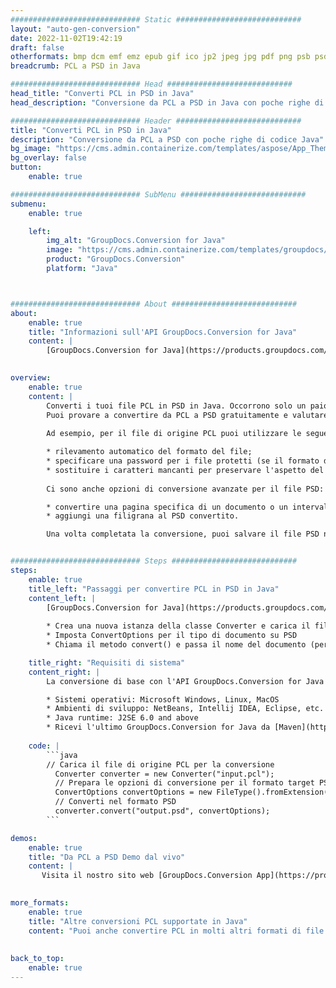 ```yaml
---
############################# Static ############################
layout: "auto-gen-conversion"
date: 2022-11-02T19:42:19
draft: false
otherformats: bmp dcm emf emz epub gif ico jp2 jpeg jpg pdf png psb psd svg svgz tex tga tif tiff webp wmf wmz xps
breadcrumb: PCL a PSD in Java

############################# Head ############################
head_title: "Converti PCL in PSD in Java"
head_description: "Conversione da PCL a PSD in Java con poche righe di codice. Converti oltre 160 formati di file utilizzando l'API di conversione dei documenti GroupDocs per Java"

############################# Header ############################
title: "Converti PCL in PSD in Java"
description: "Conversione da PCL a PSD con poche righe di codice Java"
bg_image: "https://cms.admin.containerize.com/templates/aspose/App_Themes/V3/images/bg/header1.png"
bg_overlay: false
button:
    enable: true

############################# SubMenu ############################
submenu:
    enable: true

    left:
        img_alt: "GroupDocs.Conversion for Java"
        image: "https://cms.admin.containerize.com/templates/groupdocs/images/product-logos/90x90-noborder/groupdocs-conversion-java.png"
        product: "GroupDocs.Conversion"
        platform: "Java"



############################# About ############################
about:
    enable: true
    title: "Informazioni sull'API GroupDocs.Conversion for Java"
    content: |
        [GroupDocs.Conversion for Java](https://products.groupdocs.com/conversion/java/) è un'API di conversione di formati di file avanzata per la conversione tra formati di immagini e documenti popolari come Microsoft Office, OpenDocument, PDF, HTML, e-mail, CAD. e molto altro ancora con poche righe di codice. L'API nativa rileva automaticamente i formati dei documenti originali e offre molte opzioni per personalizzare i documenti convertiti. Insieme alla funzione di estrazione delle informazioni da un documento, supporta anche la memorizzazione nella cache dei risultati della conversione sul disco locale per impostazione predefinita. Tuttavia, qualsiasi tipo di archiviazione della cache può essere supportato implementando le interfacce appropriate: Amazon S3, Dropbox, Google Drive, Windows Azure, Reddis o qualsiasi altro.
    

overview:
    enable: true
    content: |
        Converti i tuoi file PCL in PSD in Java. Occorrono solo un paio di righe di codice Java su qualsiasi piattaforma di tua scelta, come Windows, Linux, macOS.
        Puoi provare a convertire da PCL a PSD gratuitamente e valutare la qualità dei risultati della conversione. Insieme a semplici script di conversione file, puoi provare opzioni più sofisticate per caricare il file sorgente PCL e memorizzare l'output PSD. 
        
        Ad esempio, per il file di origine PCL puoi utilizzare le seguenti opzioni di caricamento:

        * rilevamento automatico del formato del file;
        * specificare una password per i file protetti (se il formato del file lo supporta);
        * sostituire i caratteri mancanti per preservare l'aspetto del documento.
        
        Ci sono anche opzioni di conversione avanzate per il file PSD:

        * convertire una pagina specifica di un documento o un intervallo di pagine;
        * aggiungi una filigrana al PSD convertito.

        Una volta completata la conversione, puoi salvare il file PSD nel tuo percorso file locale o in qualsiasi archivio di terze parti come FTP, Amazon S3, Google Drive, Dropbox ecc. Nota: per convertire PCL a PSD, non è necessario installare alcun software aggiuntivo, come MS Office, Open Office, Adobe Acrobat Reader ecc.


############################# Steps ############################
steps:
    enable: true
    title_left: "Passaggi per convertire PCL in PSD in Java"
    content_left: |
        [GroupDocs.Conversion for Java](https://products.groupdocs.com/conversion/java/) consente agli sviluppatori di convertire facilmente il file PCL in PSD con poche righe di codice.
        
        * Crea una nuova istanza della classe Converter e carica il file PCL con il percorso completo
        * Imposta ConvertOptions per il tipo di documento su PSD
        * Chiama il metodo convert() e passa il nome del documento (percorso completo) e il formato (PSD) come parametro

    title_right: "Requisiti di sistema"
    content_right: |
        La conversione di base con l'API GroupDocs.Conversion for Java può essere eseguita con poche righe di codice. Le nostre API sono supportate su tutte le principali piattaforme e sistemi operativi. Prima di eseguire il codice seguente, assicurati di avere i seguenti prerequisiti installati sul tuo sistema.

        * Sistemi operativi: Microsoft Windows, Linux, MacOS
        * Ambienti di sviluppo: NetBeans, Intellij IDEA, Eclipse, etc.
        * Java runtime: J2SE 6.0 and above
        * Ricevi l'ultimo GroupDocs.Conversion for Java da [Maven](https://repository.groupdocs.com/webapp/#/artifacts/browse/tree/General/repo/com/groupdocs/groupdocs-conversion)
         
    code: |
        ```java    
        // Carica il file di origine PCL per la conversione
          Converter converter = new Converter("input.pcl");
          // Prepara le opzioni di conversione per il formato target PSD
          ConvertOptions convertOptions = new FileType().fromExtension("psd").getConvertOptions();
          // Converti nel formato PSD
          converter.convert("output.psd", convertOptions);
        ```

demos:
    enable: true
    title: "Da PCL a PSD Demo dal vivo"
    content: |
       Visita il nostro sito web [GroupDocs.Conversion App](https://products.groupdocs.app/conversion/family) e prova subito la conversione da PCL a PSD. La demo gratuita ha i seguenti vantaggi
          

more_formats:
    enable: true
    title: "Altre conversioni PCL supportate in Java"
    content: "Puoi anche convertire PCL in molti altri formati di file. Si prega di consultare l'elenco di seguito."
       
       
back_to_top:
    enable: true
---
```

